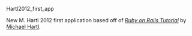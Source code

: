 Hartl2012_first_app

New M. Hartl 2012 first application based off of [*Ruby on Rails Tutorial*](http://railstutorial.org) by [Michael Hartl](http://michaelhartl.com/).
